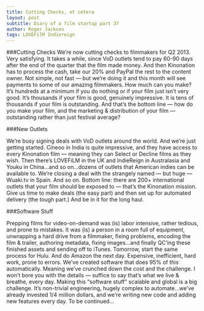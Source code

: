 ```yaml
---
title: Cutting Checks, et cetera
layout: post
subtitle: Diary of a film startup part 37
author: Roger Jackson
tags: LOVEFilM Indiereign
---
```

###Cutting Checks
We’re now cutting checks to filmmakers for Q2 2013. Very satisfying. It takes a while, since VoD outlets tend to pay 60-90 days after the end of the quarter that the film made money. And then Kinonation has to process the cash, take our 20% and PayPal the rest to the content owner. Not simple, not fast — but we’re doing it and this month will see payments to some of our amazing filmmakers. How much can you make? It’s hundreds at a minimum if you do nothing or if your film just isn’t very good. It’s thousands if your film is good, genuinely impressive. It is tens of thousands if your film is outstanding. And that’s the bottom line — how do you make your film, and the marketing & distribution of your film — outstanding rather than just festival average? 

###New Outlets

We’re busy signing deals with VoD outlets around the world. And we’re just getting started. Cineoo in India is quite impressive, and they have access to every Kinonation film — meaning they can Select or Decline films as they wish. Then there’s LOVEFiLM in the UK and IndieReign in Australasia and Youku in China…and so on…dozens of outlets that American indies can be available to. We’re closing a deal with the strangely named — but huge — Wuaki.tv in Spain. And so on. Bottom line: there are 200+ international outlets that your film should be exposed to — that’s the Kinonation mission. Give us time to make deals (the easy part) and then set up for automated delivery (the tough part.) And be in it for the long haul.

###Software Stuff

Prepping films for video-on-demand was (is) labor intensive, rather tedious, and prone to mistakes. It was (is) a person in a room full of equipment, unwrapping a hard drive from a filmmaker, fixing problems, encoding the film & trailer, authoring metadata, fixing images…and finally QC’ing these finished assets and sending off to iTunes.  Tomorrow, start the same process for Hulu. And do Amazon the next day.  Expensive, inefficient, hard work, prone to errors. We’ve created software that does 95% of this automatically. Meaning we’ve crunched down the cost and the challenge. I won’t bore you with the details — suffice to say that’s what we live & breathe, every day. Making this “software stuff” scalable and global is a big challenge. It’s non-trivial engineering, hugely complex to automate…we’ve already invested 1/4 million dollars, and we’re writing new code and adding new features every day. To be continued…
